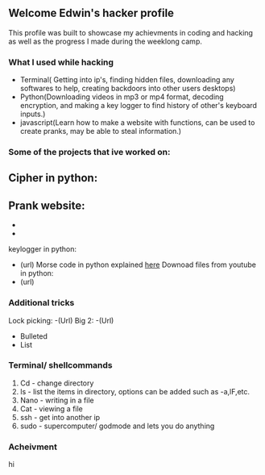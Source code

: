 ## Welcome Edwin's hacker profile
This profile was built to showcase my achievments in coding and hacking as well as the progress I made during the weeklong camp.


### What I used while hacking

- Terminal( Getting into ip's, finding hidden files, downloading any softwares to help, creating backdoors into other users desktops)
- Python(Downloading videos in mp3 or mp4 format, decoding encryption, and making a key logger to find history of other's keyboard inputs.)
- javascript(Learn how to make a website with functions, can be used to create pranks, may be able to steal information.)

### Some of the projects that ive worked on:
Cipher in python:
-
Prank website:
-
-
-
keylogger in python:
- (url)
Morse code in python explained [here](morse.md)
Downoad files from youtube in python:
- (url)
### Additional tricks
Lock picking:
-(Url)
Big 2:
-(Url)

- Bulleted
- List

### Terminal/ shellcommands
1. Cd - change directory
2. ls - list the items in directory, options can be added such as -a,lF,etc.
3. Nano - writing in a file
4. Cat - viewing a file
5. ssh - get into another ip
6. sudo - supercomputer/ godmode and lets you do anything

### Acheivment
hi



